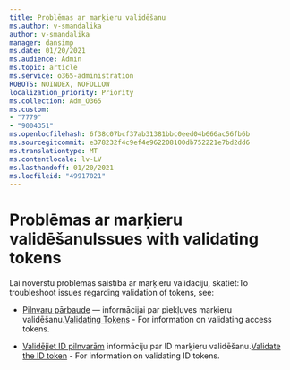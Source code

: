 ```yaml
---
title: Problēmas ar marķieru validēšanu
ms.author: v-smandalika
author: v-smandalika
manager: dansimp
ms.date: 01/20/2021
ms.audience: Admin
ms.topic: article
ms.service: o365-administration
ROBOTS: NOINDEX, NOFOLLOW
localization_priority: Priority
ms.collection: Adm_O365
ms.custom:
- "7779"
- "9004351"
ms.openlocfilehash: 6f38c07bcf37ab31381bbc0eed04b666ac56fb6b
ms.sourcegitcommit: e378232f4c9ef4e962208100db752221e7bd2dd6
ms.translationtype: MT
ms.contentlocale: lv-LV
ms.lasthandoff: 01/20/2021
ms.locfileid: "49917021"
---
```

# <a name="issues-with-validating-tokens"></a><span data-ttu-id="8f95c-102">Problēmas ar marķieru validēšanu</span><span class="sxs-lookup"><span data-stu-id="8f95c-102">Issues with validating tokens</span></span>

<span data-ttu-id="8f95c-103">Lai novērstu problēmas saistībā ar marķieru validāciju, skatiet:</span><span class="sxs-lookup"><span data-stu-id="8f95c-103">To troubleshoot issues regarding validation of tokens, see:</span></span>

- <span data-ttu-id="8f95c-104">[Pilnvaru pārbaude](https://docs.microsoft.com/azure/active-directory/develop/access-tokens#validating-tokens) — informācijai par piekļuves marķieru validēšanu.</span><span class="sxs-lookup"><span data-stu-id="8f95c-104">[Validating Tokens](https://docs.microsoft.com/azure/active-directory/develop/access-tokens#validating-tokens) - For information on validating access tokens.</span></span>

- <span data-ttu-id="8f95c-105">[Validējiet ID pilnvarām](https://docs.microsoft.com/azure/active-directory/develop/v2-protocols-oidc#validate-the-id-token) informāciju par ID marķieru validēšanu.</span><span class="sxs-lookup"><span data-stu-id="8f95c-105">[Validate the ID token](https://docs.microsoft.com/azure/active-directory/develop/v2-protocols-oidc#validate-the-id-token) - For information on validating ID tokens.</span></span>
